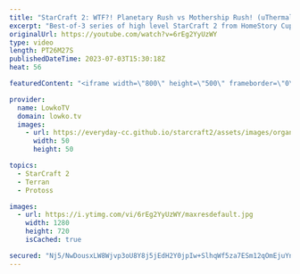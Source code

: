 ```yaml
---
title: "StarCraft 2: WTF?! Planetary Rush vs Mothership Rush! (uThermal vs Shadown)"
excerpt: "Best-of-3 series of high level StarCraft 2 from HomeStory Cup 23 between uThermal (Terran) and Shadown (Protoss). In this series Shadown decides to fight fire with fire as he cheeses uThermal who's going for some very cheesy Terran build orders.  Support my work: https://patreon.com/lowkotv Lowko Merch:"
originalUrl: https://youtube.com/watch?v=6rEg2YyUzWY
type: video
length: PT26M27S
publishedDateTime: 2023-07-03T15:30:18Z
heat: 56

featuredContent: "<iframe width=\"800\" height=\"500\" frameborder=\"0\" src=\"https://www.youtube.com/embed/6rEg2YyUzWY\" allow=\"accelerometer; autoplay; encrypted-media; gyroscope; picture-in-picture\" allowfullscreen></iframe>"

provider:
  name: LowkoTV
  domain: lowko.tv
  images:
    - url: https://everyday-cc.github.io/starcraft2/assets/images/organizations/lowko.tv-50x50.jpg
      width: 50
      height: 50

topics:
  - StarCraft 2
  - Terran
  - Protoss

images:
  - url: https://i.ytimg.com/vi/6rEg2YyUzWY/maxresdefault.jpg
    width: 1280
    height: 720
    isCached: true

secured: "Nj5/NwDousxLW8Wjvp3oU8Y8j5jEdH2Y0jpIw+SlhqWf5za7ESm12qOmEjuYnGw0Iy2GCrmHe7stnakoPlm5bjDzscZg6hXOkrhavvyueih9TuFU9XMRgL3Fodc9dtpvgdWAWv2NpbXPVs1M59U4v9dK7buZ+pxZsk8L2o0IH66ikClT+EkEvBp4tdCuTedZweWcUThLjdV9RWd/c//VYLdqF0CVnwa7PyAdB1aaV0WRmQ2IKLtilcf7zjUI3ED0GUMW0bEIRScGVI1sUfFW5LaDbu0/7SKG53K6BC5EgK5YiVBghku175O8GcEURNbphfiSpjDNl+oUWSXHmBz0ypqxsOSjdQg9460fKrS6eUPGvanYpesKYPOZznPiVEovfavDuDGpcGjSuN+QwMmhS3tENsoGNoVkebAa1x10/HutW4cd3a9161TEnN65Wcue;Uz2tXcLu2u6zN70sYQUD1A=="
---
```


